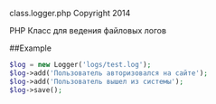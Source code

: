 class.logger.php Copyright 2014

PHP Класс для ведения файловых логов

##Example

```php
$log = new Logger('logs/test.log');
$log->add('Пользователь авторизовался на сайте');
$log->add('Пользователь вышел из системы');
$log->save();
```